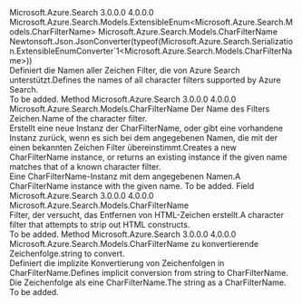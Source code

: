<Type Name="CharFilterName" FullName="Microsoft.Azure.Search.Models.CharFilterName">
  <TypeSignature Language="C#" Value="public sealed class CharFilterName : Microsoft.Azure.Search.Models.ExtensibleEnum&lt;Microsoft.Azure.Search.Models.CharFilterName&gt;" />
  <TypeSignature Language="ILAsm" Value=".class public auto ansi sealed beforefieldinit CharFilterName extends Microsoft.Azure.Search.Models.ExtensibleEnum`1&lt;class Microsoft.Azure.Search.Models.CharFilterName&gt;" />
  <TypeSignature Language="DocId" Value="T:Microsoft.Azure.Search.Models.CharFilterName" />
  <TypeSignature Language="VB.NET" Value="Public NotInheritable Class CharFilterName&#xA;Inherits ExtensibleEnum(Of CharFilterName)" />
  <TypeSignature Language="F#" Value="type CharFilterName = class&#xA;    inherit ExtensibleEnum&lt;CharFilterName&gt;" />
  <AssemblyInfo>
    <AssemblyName>Microsoft.Azure.Search</AssemblyName>
    <AssemblyVersion>3.0.0.0</AssemblyVersion>
    <AssemblyVersion>4.0.0.0</AssemblyVersion>
  </AssemblyInfo>
  <Base>
    <BaseTypeName>Microsoft.Azure.Search.Models.ExtensibleEnum&lt;Microsoft.Azure.Search.Models.CharFilterName&gt;</BaseTypeName>
    <BaseTypeArguments>
      <BaseTypeArgument TypeParamName="T">Microsoft.Azure.Search.Models.CharFilterName</BaseTypeArgument>
    </BaseTypeArguments>
  </Base>
  <Interfaces />
  <Attributes>
    <Attribute>
      <AttributeName>Newtonsoft.Json.JsonConverter(typeof(Microsoft.Azure.Search.Serialization.ExtensibleEnumConverter`1&lt;Microsoft.Azure.Search.Models.CharFilterName&gt;))</AttributeName>
    </Attribute>
  </Attributes>
  <Docs>
    <summary>
            <span data-ttu-id="ecb7f-101">Definiert die Namen aller Zeichen Filter, die von Azure Search unterstützt.</span><span class="sxs-lookup"><span data-stu-id="ecb7f-101">Defines the names of all character filters supported by Azure Search.</span></span>
            <see href="https://docs.microsoft.com/rest/api/searchservice/Custom-analyzers-in-Azure-Search" /></summary>
    <remarks>To be added.</remarks>
  </Docs>
  <Members>
    <Member MemberName="Create">
      <MemberSignature Language="C#" Value="public static Microsoft.Azure.Search.Models.CharFilterName Create (string name);" />
      <MemberSignature Language="ILAsm" Value=".method public static hidebysig class Microsoft.Azure.Search.Models.CharFilterName Create(string name) cil managed" />
      <MemberSignature Language="DocId" Value="M:Microsoft.Azure.Search.Models.CharFilterName.Create(System.String)" />
      <MemberSignature Language="VB.NET" Value="Public Shared Function Create (name As String) As CharFilterName" />
      <MemberSignature Language="F#" Value="static member Create : string -&gt; Microsoft.Azure.Search.Models.CharFilterName" Usage="Microsoft.Azure.Search.Models.CharFilterName.Create name" />
      <MemberType>Method</MemberType>
      <AssemblyInfo>
        <AssemblyName>Microsoft.Azure.Search</AssemblyName>
        <AssemblyVersion>3.0.0.0</AssemblyVersion>
        <AssemblyVersion>4.0.0.0</AssemblyVersion>
      </AssemblyInfo>
      <ReturnValue>
        <ReturnType>Microsoft.Azure.Search.Models.CharFilterName</ReturnType>
      </ReturnValue>
      <Parameters>
        <Parameter Name="name" Type="System.String" />
      </Parameters>
      <Docs>
        <param name="name"><span data-ttu-id="ecb7f-102">Der Name des Filters Zeichen.</span><span class="sxs-lookup"><span data-stu-id="ecb7f-102">Name of the character filter.</span></span></param>
        <summary>
            <span data-ttu-id="ecb7f-103">Erstellt eine neue Instanz der CharFilterName, oder gibt eine vorhandene Instanz zurück, wenn es sich bei dem angegebenen Namen, die mit der einen bekannten Zeichen Filter übereinstimmt.</span><span class="sxs-lookup"><span data-stu-id="ecb7f-103">Creates a new CharFilterName instance, or returns an existing instance if the given name matches that of a known character filter.</span></span>
            </summary>
        <returns><span data-ttu-id="ecb7f-104">Eine CharFilterName-Instanz mit dem angegebenen Namen.</span><span class="sxs-lookup"><span data-stu-id="ecb7f-104">A CharFilterName instance with the given name.</span></span></returns>
        <remarks>To be added.</remarks>
      </Docs>
    </Member>
    <Member MemberName="HtmlStrip">
      <MemberSignature Language="C#" Value="public static readonly Microsoft.Azure.Search.Models.CharFilterName HtmlStrip;" />
      <MemberSignature Language="ILAsm" Value=".field public static initonly class Microsoft.Azure.Search.Models.CharFilterName HtmlStrip" />
      <MemberSignature Language="DocId" Value="F:Microsoft.Azure.Search.Models.CharFilterName.HtmlStrip" />
      <MemberSignature Language="VB.NET" Value="Public Shared ReadOnly HtmlStrip As CharFilterName " />
      <MemberSignature Language="F#" Value=" staticval mutable HtmlStrip : Microsoft.Azure.Search.Models.CharFilterName" Usage="Microsoft.Azure.Search.Models.CharFilterName.HtmlStrip" />
      <MemberType>Field</MemberType>
      <AssemblyInfo>
        <AssemblyName>Microsoft.Azure.Search</AssemblyName>
        <AssemblyVersion>3.0.0.0</AssemblyVersion>
        <AssemblyVersion>4.0.0.0</AssemblyVersion>
      </AssemblyInfo>
      <ReturnValue>
        <ReturnType>Microsoft.Azure.Search.Models.CharFilterName</ReturnType>
      </ReturnValue>
      <Docs>
        <summary>
            <span data-ttu-id="ecb7f-105">Filter, der versucht, das Entfernen von HTML-Zeichen erstellt.</span><span class="sxs-lookup"><span data-stu-id="ecb7f-105">A character filter that attempts to strip out HTML constructs.</span></span>
            <see href="https://lucene.apache.org/core/4_10_3/analyzers-common/org/apache/lucene/analysis/charfilter/HTMLStripCharFilter.html" /></summary>
        <remarks>To be added.</remarks>
      </Docs>
    </Member>
    <Member MemberName="op_Implicit">
      <MemberSignature Language="C#" Value="public static implicit operator Microsoft.Azure.Search.Models.CharFilterName (string name);" />
      <MemberSignature Language="ILAsm" Value=".method public static hidebysig specialname class Microsoft.Azure.Search.Models.CharFilterName op_Implicit(string name) cil managed" />
      <MemberSignature Language="DocId" Value="M:Microsoft.Azure.Search.Models.CharFilterName.op_Implicit(System.String)~Microsoft.Azure.Search.Models.CharFilterName" />
      <MemberSignature Language="VB.NET" Value="Public Shared Widening Operator CType (name As String) As CharFilterName" />
      <MemberSignature Language="F#" Value="static member op_Implicit : string -&gt; Microsoft.Azure.Search.Models.CharFilterName" Usage="Microsoft.Azure.Search.Models.CharFilterName.op_Implicit name" />
      <MemberType>Method</MemberType>
      <AssemblyInfo>
        <AssemblyName>Microsoft.Azure.Search</AssemblyName>
        <AssemblyVersion>3.0.0.0</AssemblyVersion>
        <AssemblyVersion>4.0.0.0</AssemblyVersion>
      </AssemblyInfo>
      <ReturnValue>
        <ReturnType>Microsoft.Azure.Search.Models.CharFilterName</ReturnType>
      </ReturnValue>
      <Parameters>
        <Parameter Name="name" Type="System.String" />
      </Parameters>
      <Docs>
        <param name="name"><span data-ttu-id="ecb7f-106">zu konvertierende Zeichenfolge.</span><span class="sxs-lookup"><span data-stu-id="ecb7f-106">string to convert.</span></span></param>
        <summary>
            <span data-ttu-id="ecb7f-107">Definiert die implizite Konvertierung von Zeichenfolgen in CharFilterName.</span><span class="sxs-lookup"><span data-stu-id="ecb7f-107">Defines implicit conversion from string to CharFilterName.</span></span>
            </summary>
        <returns><span data-ttu-id="ecb7f-108">Die Zeichenfolge als eine CharFilterName.</span><span class="sxs-lookup"><span data-stu-id="ecb7f-108">The string as a CharFilterName.</span></span></returns>
        <remarks>To be added.</remarks>
      </Docs>
    </Member>
  </Members>
</Type>